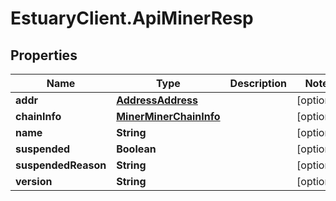 # EstuaryClient.ApiMinerResp

## Properties
Name | Type | Description | Notes
------------ | ------------- | ------------- | -------------
**addr** | [**AddressAddress**](AddressAddress.md) |  | [optional] 
**chainInfo** | [**MinerMinerChainInfo**](MinerMinerChainInfo.md) |  | [optional] 
**name** | **String** |  | [optional] 
**suspended** | **Boolean** |  | [optional] 
**suspendedReason** | **String** |  | [optional] 
**version** | **String** |  | [optional] 
